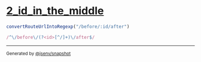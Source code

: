 # [2_id_in_the_middle](../../route_url_as_regexp.test.mjs#L9)

```js
convertRouteUrlIntoRegexp("/before/:id/after")
```

```js
/^\/before\/(?<id>[^/]+)\/after$/
```

---

<sub>
  Generated by <a href="https://github.com/jsenv/core/tree/main/packages/independent/snapshot">@jsenv/snapshot</a>
</sub>
